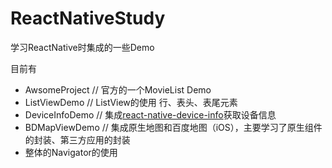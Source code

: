 # ReactNativeStudy

学习ReactNative时集成的一些Demo

目前有

* AwsomeProject // 官方的一个MovieList Demo
* ListViewDemo // ListView的使用 行、表头、表尾元素
* DeviceInfoDemo // 集成[react-native-device-info](https://github.com/rebeccahughes/react-native-device-info)获取设备信息
* BDMapViewDemo // 集成原生地图和百度地图（iOS），主要学习了原生组件的封装、第三方应用的封装
* 整体的Navigator的使用